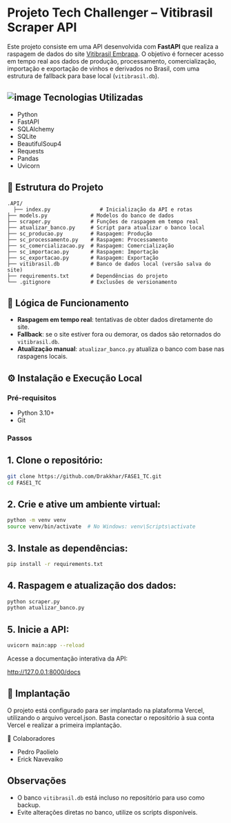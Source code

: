 # Projeto Tech Challenger – Vitibrasil Scraper API

Este projeto consiste em uma API desenvolvida com **FastAPI** que realiza a raspagem de dados do site [Vitibrasil Embrapa](http://vitibrasil.cnpuv.embrapa.br/index.php?subopcao=subopt_01&opcao=opt_06). O objetivo é fornecer acesso em tempo real aos dados de produção, processamento, comercialização, importação e exportação de vinhos e derivados no Brasil, com uma estrutura de fallback para base local (`vitibrasil.db`).

## ![image](https://github.com/user-attachments/assets/08dc21e4-2d2d-46aa-b683-42b3f252bfa7) Tecnologias Utilizadas

- Python
- FastAPI
- SQLAlchemy
- SQLite
- BeautifulSoup4
- Requests
- Pandas
- Uvicorn

## 📁 Estrutura do Projeto

```
.API/
  ├── index.py                # Inicialização da API e rotas
├── models.py              # Modelos do banco de dados
├── scraper.py             # Funções de raspagem em tempo real
├── atualizar_banco.py     # Script para atualizar o banco local
├── sc_producao.py         # Raspagem: Produção
├── sc_processamento.py    # Raspagem: Processamento
├── sc_comercializacao.py  # Raspagem: Comercialização
├── sc_importacao.py       # Raspagem: Importação
├── sc_exportacao.py       # Raspagem: Exportação
├── vitibrasil.db          # Banco de dados local (versão salva do site)
├── requirements.txt       # Dependências do projeto
└── .gitignore             # Exclusões de versionamento
```

## 🚀 Lógica de Funcionamento

- **Raspagem em tempo real**: tentativas de obter dados diretamente do site.
- **Fallback**: se o site estiver fora ou demorar, os dados são retornados do `vitibrasil.db`.
- **Atualização manual**: `atualizar_banco.py` atualiza o banco com base nas raspagens locais.


## ⚙️ Instalação e Execução Local

### Pré-requisitos

- Python 3.10+
- Git

### Passos

 ## 1. Clone o repositório:
   
   ```bash
   git clone https://github.com/Drakkhar/FASE1_TC.git
   cd FASE1_TC
   ```

 ## 2. Crie e ative um ambiente virtual:

  ```bash
  python -m venv venv
  source venv/bin/activate  # No Windows: venv\Scripts\activate
  ```

 ## 3. Instale as dependências:
   
  ```bash
  pip install -r requirements.txt
  ```

 ## 4. Raspagem e atualização dos dados:

  ```bash
  python scraper.py
  python atualizar_banco.py
  ```

 ## 5. Inicie a API:
   
  ```bash
  uvicorn main:app --reload
  ```

Acesse a documentação interativa da API:

http://127.0.0.1:8000/docs

## 🚀 Implantação

O projeto está configurado para ser implantado na plataforma Vercel, utilizando o arquivo vercel.json. Basta conectar o repositório à sua conta Vercel e realizar a primeira implantação.

🤝 Colaboradores

- Pedro Paolielo
- Erick Navevaiko

## Observações

- O banco `vitibrasil.db` está incluso no repositório para uso como backup.
- Evite alterações diretas no banco, utilize os scripts disponíveis.
